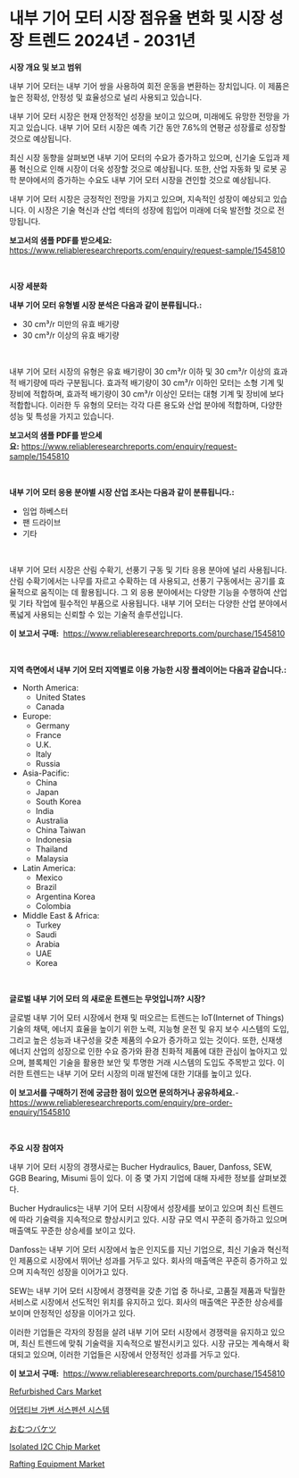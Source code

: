 <p><h1>내부 기어 모터 시장 점유율 변화 및 시장 성장 트렌드 2024년 - 2031년</h1></p><p><strong>시장 개요 및 보고 범위</strong></p>
<p><p>내부 기어 모터는 내부 기어 쌍을 사용하여 회전 운동을 변환하는 장치입니다. 이 제품은 높은 정확성, 안정성 및 효율성으로 널리 사용되고 있습니다. </p><p>내부 기어 모터 시장은 현재 안정적인 성장을 보이고 있으며, 미래에도 유망한 전망을 가지고 있습니다. 내부 기어 모터 시장은 예측 기간 동안 7.6%의 연평균 성장률로 성장할 것으로 예상됩니다. </p><p>최신 시장 동향을 살펴보면 내부 기어 모터의 수요가 증가하고 있으며, 신기술 도입과 제품 혁신으로 인해 시장이 더욱 성장할 것으로 예상됩니다. 또한, 산업 자동화 및 로봇 공학 분야에서의 증가하는 수요도 내부 기어 모터 시장을 견인할 것으로 예상됩니다. </p><p>내부 기어 모터 시장은 긍정적인 전망을 가지고 있으며, 지속적인 성장이 예상되고 있습니다. 이 시장은 기술 혁신과 산업 섹터의 성장에 힘입어 미래에 더욱 발전할 것으로 전망됩니다.</p></p>
<p><strong>보고서의 샘플 PDF를 받으세요:</strong> <a href="https://www.reliableresearchreports.com/enquiry/request-sample/1545810">https://www.reliableresearchreports.com/enquiry/request-sample/1545810</a></p>
<p>&nbsp;</p>
<p><strong>시장 세분화</strong></p>
<p><strong>내부 기어 모터 유형별 시장 분석은 다음과 같이 분류됩니다.:</strong></p>
<p><ul><li>30 cm³/r 미만의 유효 배기량</li><li>30 cm³/r 이상의 유효 배기량</li></ul></p>
<p>&nbsp;</p>
<p><p>내부 기어 모터 시장의 유형은 유효 배기량이 30 cm³/r 이하 및 30 cm³/r 이상의 효과적 배기량에 따라 구분됩니다. 효과적 배기량이 30 cm³/r 이하인 모터는 소형 기계 및 장비에 적합하며, 효과적 배기량이 30 cm³/r 이상인 모터는 대형 기계 및 장비에 보다 적합합니다. 이러한 두 유형의 모터는 각각 다른 용도와 산업 분야에 적합하며, 다양한 성능 및 특성을 가지고 있습니다.</p></p>
<p><strong>보고서의 샘플 PDF를 받으세요:</strong>&nbsp;<a href="https://www.reliableresearchreports.com/enquiry/request-sample/1545810">https://www.reliableresearchreports.com/enquiry/request-sample/1545810</a></p>
<p>&nbsp;</p>
<p><strong> 내부 기어 모터 응용 분야별 시장 산업 조사는 다음과 같이 분류됩니다.:</strong></p>
<p><ul><li>임업 하베스터</li><li>팬 드라이브</li><li>기타</li></ul></p>
<p>&nbsp;</p>
<p><p>내부 기어 모터 시장은 산림 수확기, 선풍기 구동 및 기타 응용 분야에 널리 사용됩니다. 산림 수확기에서는 나무를 자르고 수확하는 데 사용되고, 선풍기 구동에서는 공기를 효율적으로 움직이는 데 활용됩니다. 그 외 응용 분야에서는 다양한 기능을 수행하여 산업 및 기타 작업에 필수적인 부품으로 사용됩니다. 내부 기어 모터는 다양한 산업 분야에서 폭넓게 사용되는 신뢰할 수 있는 기술적 솔루션입니다.</p></p>
<p><strong>이 보고서 구매:</strong>&nbsp; <a href="https://www.reliableresearchreports.com/purchase/1545810">https://www.reliableresearchreports.com/purchase/1545810</a></p>
<p>&nbsp;</p>
<p><strong>지역 측면에서 내부 기어 모터 지역별로 이용 가능한 시장 플레이어는 다음과 같습니다.:</strong></p>
<p><ul>
    <li>
        North America:
        <ul>
            <li>United States</li>
            <li>Canada</li>
        </ul>
    </li>
    <li>
        Europe:
        <ul>
            <li>Germany</li>
            <li>France</li>
            <li>U.K.</li>
            <li>Italy</li>
            <li>Russia</li>
        </ul>
    </li>
    <li>
        Asia-Pacific:
        <ul>
            <li>China</li>
            <li>Japan</li>
            <li>South Korea</li>
            <li>India</li>
            <li>Australia</li>
            <li>China Taiwan</li>
            <li>Indonesia</li>
            <li>Thailand</li>
            <li>Malaysia</li>
        </ul>
    </li>
    <li>
        Latin America:
        <ul>
            <li>Mexico</li>
            <li>Brazil</li>
            <li>Argentina Korea</li>
            <li>Colombia</li>
        </ul>
    </li>
    <li>
        Middle East & Africa:
        <ul>
            <li>Turkey</li>
            <li>Saudi</li>
            <li>Arabia</li>
            <li>UAE</li>
            <li>Korea</li>
        </ul>
    </li>
    </ul></p>
<p>&nbsp;</p>
<p><strong>글로벌 내부 기어 모터 의 새로운 트렌드는 무엇입니까? 시장?</strong></p>
<p><p>글로벌 내부 기어 모터 시장에서 현재 및 떠오르는 트렌드는 IoT(Internet of Things) 기술의 채택, 에너지 효율을 높이기 위한 노력, 지능형 운전 및 유지 보수 시스템의 도입, 그리고 높은 성능과 내구성을 갖춘 제품의 수요가 증가하고 있는 것이다. 또한, 신재생 에너지 산업의 성장으로 인한 수요 증가와 환경 친화적 제품에 대한 관심이 높아지고 있으며, 블록체인 기술을 활용한 보안 및 투명한 거래 시스템의 도입도 주목받고 있다. 이러한 트렌드는 내부 기어 모터 시장의 미래 발전에 대한 기대를 높이고 있다.</p></p>
<p><strong>이 보고서를 구매하기 전에 궁금한 점이 있으면 문의하거나 공유하세요.</strong>- <a href="https://www.reliableresearchreports.com/enquiry/pre-order-enquiry/1545810">https://www.reliableresearchreports.com/enquiry/pre-order-enquiry/1545810</a></p>
<p>&nbsp;</p>
<p><strong>주요 시장 참여자</strong></p>
<p><p>내부 기어 모터 시장의 경쟁사로는 Bucher Hydraulics, Bauer, Danfoss, SEW, GGB Bearing, Misumi 등이 있다. 이 중 몇 가지 기업에 대해 자세한 정보를 살펴보겠다.</p><p>Bucher Hydraulics는 내부 기어 모터 시장에서 성장세를 보이고 있으며 최신 트렌드에 따라 기술력을 지속적으로 향상시키고 있다. 시장 규모 역시 꾸준히 증가하고 있으며 매출액도 꾸준한 상승세를 보이고 있다.</p><p>Danfoss는 내부 기어 모터 시장에서 높은 인지도를 지닌 기업으로, 최신 기술과 혁신적인 제품으로 시장에서 뛰어난 성과를 거두고 있다. 회사의 매출액은 꾸준히 증가하고 있으며 지속적인 성장을 이어가고 있다.</p><p>SEW는 내부 기어 모터 시장에서 경쟁력을 갖춘 기업 중 하나로, 고품질 제품과 탁월한 서비스로 시장에서 선도적인 위치를 유지하고 있다. 회사의 매출액은 꾸준한 상승세를 보이며 안정적인 성장을 이어가고 있다.</p><p>이러한 기업들은 각자의 장점을 살려 내부 기어 모터 시장에서 경쟁력을 유지하고 있으며, 최신 트렌드에 맞춰 기술력을 지속적으로 발전시키고 있다. 시장 규모는 계속해서 확대되고 있으며, 이러한 기업들은 시장에서 안정적인 성과를 거두고 있다.</p></p>
<p><strong>이 보고서 구매:</strong>&nbsp;&nbsp;<a href="https://www.reliableresearchreports.com/purchase/1545810">https://www.reliableresearchreports.com/purchase/1545810</a></p>
<p><p><a href="https://issuu.com/reportprime-2/docs/refurbished-cars-market-size-2030.pptx">Refurbished Cars Market</a></p><p><a href="https://github.com/plelbej847484502/Market-Research-Report-List-1/blob/main/481273513151.md">어댑티브 가변 서스펜션 시스템</a></p><p><a href="https://github.com/EthanMorar2011/Market-Research-Report-List-1/blob/main/483924514095.md">おむつバケツ</a></p><p><a href="https://github.com/marloy8/Market-Research-Report-List-3/blob/main/isolated-i2c-chip-market.md">Isolated I2C Chip Market</a></p><p><a href="https://issuu.com/reportprime-2/docs/rafting-equipment-market-size-2030.pptx">Rafting Equipment Market</a></p></p>

